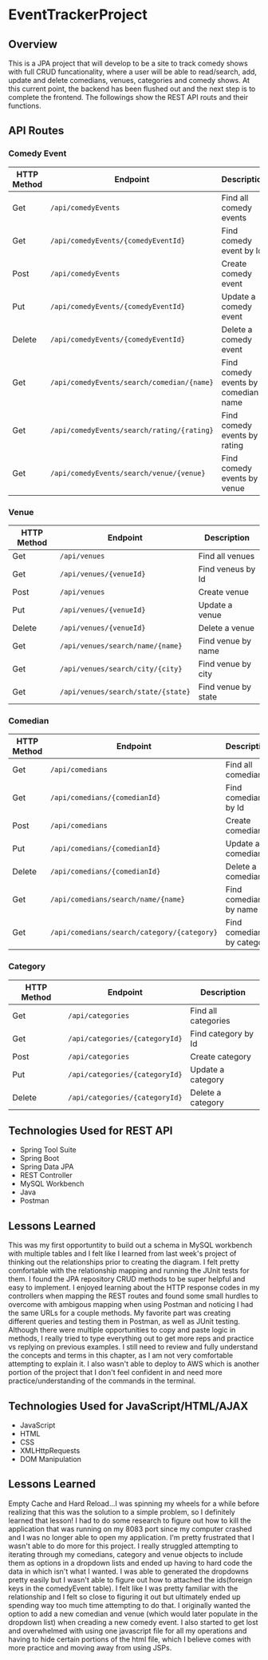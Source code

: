# EventTrackerProject

## Overview
This is a JPA project that will develop to be a site to track comedy shows with full CRUD funcationality, where a user will be able to read/search, add, update and delete comedians, venues, categories and comedy shows. At this current point, the backend has been flushed out and the next step is to complete the frontend. The followings show the REST API routs and their functions.

## API Routes

### Comedy Event
| HTTP Method |               Endpoint             		 | Description                           |
|-------------|------------------------------------------|---------------------------------------|
|    Get      |  `/api/comedyEvents`                       | Find all comedy events                |
|    Get      |  `/api/comedyEvents/{comedyEventId}`        | Find comedy event by Id               |    
|    Post     |  `/api/comedyEvents`                       | Create comedy event                   |   
|    Put      |  `/api/comedyEvents/{comedyEventId}`       | Update a comedy event                 | 
|   Delete    |  `/api/comedyEvents/{comedyEventId}`      | Delete a comedy event                 | 
|    Get      |  `/api/comedyEvents/search/comedian/{name}` | Find comedy events by comedian name   | 
|    Get      |  `/api/comedyEvents/search/rating/{rating}` | Find comedy events by rating          | 
|    Get      |  `/api/comedyEvents/search/venue/{venue}`  | Find comedy events by venue           | 

### Venue
| HTTP Method |               Endpoint                   | Description                           |
|-------------|------------------------------------------|---------------------------------------|
|    Get      |  `/api/venues`                             | Find all venues                       |
|    Get      |  `/api/venues/{venueId}`                    | Find veneus by Id                     |    
|    Post     |  `/api/venues`                           | Create venue                          |   
|    Put      |  `/api/venues/{venueId}`                  	 | Update a venue                        | 
|   Delete    |  `/api/venues/{venueId}`                    | Delete a venue                        | 
|    Get      |  `/api/venues/search/name/{name}`           | Find venue by name                    | 
|    Get      |  `/api/venues/search/city/{city}`          | Find venue by city                    | 
|    Get      |  `/api/venues/search/state/{state}`         | Find venue by state                   | 

### Comedian
| HTTP Method |               Endpoint                   | Description                           |
|-------------|------------------------------------------|---------------------------------------|
|    Get      |  `/api/comedians`                           | Find all comedians                    |
|    Get      |  `/api/comedians/{comedianId}`              | Find comedian by Id                   |    
|    Post     |  `/api/comedians`                          | Create comedian                       |   
|    Put      |  `/api/comedians/{comedianId}`        	 | Update a comedian                     | 
|   Delete    |  `/api/comedians/{comedianId}`              | Delete a comedian                     | 
|    Get      |  `/api/comedians/search/name/{name}`        | Find comedian by name                 | 
|    Get      |  `/api/comedians/search/category/{category}`| Find comedian by category             | 

### Category
| HTTP Method |               Endpoint                   | Description                           |
|-------------|------------------------------------------|---------------------------------------|
|    Get      |  `/api/categories`                          | Find all categories                   |
|    Get      |  `/api/categories/{categoryId}`             | Find category by Id                   |    
|    Post     |  `/api/categories`                          | Create category                       |   
|    Put      |  `/api/categories/{categoryId}`         	 | Update a category                     | 
|   Delete    |  `/api/categories/{categoryId}`             | Delete a category                     | 


## Technologies Used for REST API

* Spring Tool Suite
* Spring Boot
* Spring Data JPA
* REST Controller
* MySQL Workbench
* Java
* Postman


## Lessons Learned
This was my first opportuntity to build out a schema in MySQL workbench with multiple tables and I felt like I learned from last week's project of thinking out the relationships prior to creating the diagram. I felt pretty comfortable with the relationship mapping and running the JUnit tests for them. I found the JPA repository CRUD methods to be super helpful and easy to implement. I enjoyed learning about the HTTP response codes in my controllers when mapping the REST routes and found some small hurdles to overcome with ambigous mapping when using Postman and noticing I had the same URLs for a couple methods. My favorite part was creating different queries and testing them in Postman, as well as JUnit testing. Although there were multiple opportunities to copy and paste logic in methods, I really tried to type everything out to get more reps and practice vs replying on previous examples. I still need to review and fully understand the concepts and terms in this chapter, as I am not very comfortable attempting to explain it. I also wasn't able to deploy to AWS which is another portion of the project that I don't feel confident in and need more practice/understanding of the commands in the terminal.


## Technologies Used for JavaScript/HTML/AJAX

* JavaScript
* HTML
* CSS
* XMLHttpRequests
* DOM Manipulation

## Lessons Learned
Empty Cache and Hard Reload...I was spinning my wheels for a while before realizing that this was the solution to a simple problem, so I definitely learned that lesson! I had to do some research to figure out how to kill the application that was running on my 8083 port since my computer crashed and I was no longer able to open my application. I'm pretty frustrated that I wasn't able to do more for this project. I really struggled attempting to iterating through my comedians, category and venue objects to include them as options in a dropdown lists and ended up having to hard code the data in which isn't what I wanted. I was able to generated the dropdowns pretty easily but I wasn't able to figure out how to attached the ids(foreign keys in the comedyEvent table). I felt like I was pretty familiar with the relationship and I felt so close to figuring it out but ultimately ended up spending way too much time attempting to do that. I originally wanted the option to add a new comedian and venue (which would later populate in the dropdown list) when creading a new comedy event. I also started to get lost and overwhelmed with using one javascript file for all my operations and having to hide certain portions of the html file, which I believe comes with more practice and moving away from using JSPs. 
